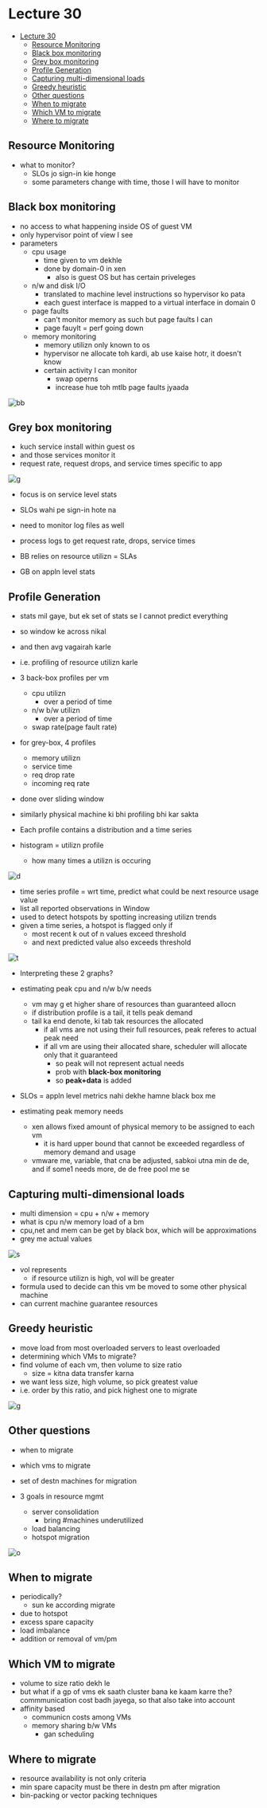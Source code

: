 # Lecture 30

- [Lecture 30](#lecture-30)
  - [Resource Monitoring](#resource-monitoring)
  - [Black box monitoring](#black-box-monitoring)
  - [Grey box monitoring](#grey-box-monitoring)
  - [Profile Generation](#profile-generation)
  - [Capturing multi-dimensional loads](#capturing-multi-dimensional-loads)
  - [Greedy heuristic](#greedy-heuristic)
  - [Other questions](#other-questions)
  - [When to migrate](#when-to-migrate)
  - [Which VM to migrate](#which-vm-to-migrate)
  - [Where to migrate](#where-to-migrate)

## Resource Monitoring

- what to monitor?
  - SLOs jo sign-in kie honge
  - some parameters change with time, those I will have to monitor

## Black box monitoring

- no access to what happening inside OS of guest VM
- only hypervisor point of view I see
- parameters
  - cpu usage
    - time given to vm dekhle
    - done by domain-0 in xen
      - also is guest OS but has certain priveleges
  - n/w and disk I/O
    - translated to machine level instructions so  hypervisor ko pata
    - each guest interface is mapped to a virtual interface in domain 0
  - page faults
    - can't monitor memory as such but page faults I can
    - page fauylt = perf going down
  - memory monitoring
    - memory utilizn only known to os
    - hypervisor ne allocate toh kardi, ab use kaise hotr, it doesn't know
    - certain activity I can monitor
      - swap operns
      - increase hue toh mtlb page faults jyaada

![bb](bb.png)

## Grey box monitoring

- kuch service install within guest os
- and those services monitor it
- request rate, request drops, and service times specific to app

![g](gb.png)

- focus is on service level stats
- SLOs wahi pe sign-in hote na
- need to monitor log files as well
- process logs to get request rate, drops, service times

- BB relies on resource utilizn = SLAs
- GB on appln level stats

## Profile Generation

- stats mil gaye, but ek set of stats se I cannot predict everything
- so window ke across nikal
- and then avg vagairah karle
- i.e. profiling of resource utilizn karle
- 3 back-box profiles per vm
  - cpu utilizn
    - over a period of time
  - n/w b/w utilizn
    - over a period of time
  - swap rate(page fault rate)
- for grey-box, 4 profiles
  - memory utilizn
  - service time
  - req drop rate
  - incoming req rate
- done over sliding window
- similarly physical machine ki bhi profiling bhi kar sakta

- Each profile contains a distribution and a time series
- histogram = utilizn profile
  - how many times a utilizn is occuring

![d](pg.png)

- time series profile = wrt time, predict what could be next resource usage value
- list all reported observations in Window
- used to detect hotspots by spotting increasing utilizn trends
- given a time series, a hotspot is flagged only if
  - most recent k out of n values exceed threshold
  - and next predicted value also exceeds threshold

![t](ts.png)

- Interpreting these 2 graphs?
- estimating peak cpu and n/w b/w needs
  - vm may g et higher share of resources than guaranteed allocn
  - if distribution profile is a tail, it tells peak demand
  - tail ka end denote, ki tab tak resources the allocated
    - if all vms are not using their full resources, peak referes to actual peak need
    - if all vm are using their allocated share, scheduler will allocate only that it guaranteed
      - so peak will not represent actual needs
      - prob with **black-box monitoring**
      - so **peak+data** is added
- SLOs = appln level metrics nahi dekhe hamne black box me

- estimating peak memory needs
  - xen allows fixed amount of physical memory to be assigned to each vm
    - it is hard upper bound that cannot be exceeded regardless of memory demand and usage
  - vmware me, variable, that cna be adjusted, sabkoi utna min de de, and if some1 needs more, de de free pool me se

## Capturing multi-dimensional loads

- multi dimension = cpu + n/w + memory
- what is cpu n/w memory load of a bm
- cpu,net and mem can be get by black box, which will be approximations
- grey me actual values

![s](mdl.png)

- vol represents
  - if resource utilizn is high, vol will be greater
- formula used to decide can this vm be moved to some other physical machine
- can current machine guarantee resources

## Greedy heuristic

- move load from most overloaded servers to least overloaded
- determining which VMs to migrate?
- find volume of each vm, then volume to size ratio
  - size = kitna data transfer karna
- we want less size, high volume, so pick greatest value
- i.e. order by this ratio, and pick highest one to migrate

![g](gh.png)

## Other questions

- when to migrate
- which vms to migrate
- set of destn machines for migration

- 3 goals in resource mgmt
  - server consolidation
    - bring #machines underutilized
  - load balancing
  - hotspot migration

![o](oq.png)

## When to migrate

- periodically?
  - sun ke according migrate
- due to hotspot
- excess spare capacity
- load imbalance
- addition or removal of vm/pm

## Which VM to migrate

- volume to size ratio dekh le
- but what if a gp of vms ek saath cluster bana ke kaam karre the? commmunication cost badh jayega, so that also take into account
- affinity based
  - communicn costs among VMs
  - memory sharing b/w VMs
    - gan scheduling

## Where to migrate

- resource availability is not only criteria
- min spare capacity must be there in destn pm after migration
- bin-packing or vector packing techniques
